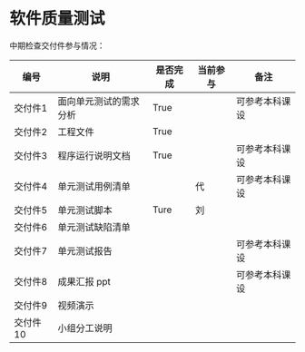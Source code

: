 # 软件质量测试



中期检查交付件参与情况：

| 编号     | 说明                   | 是否完成 | 当前参与 | 备注           |
| -------- | ---------------------- | -------- | -------- | -------------- |
| 交付件1  | 面向单元测试的需求分析 | True     |          | 可参考本科课设 |
| 交付件2  | 工程文件               | True     |          |                |
| 交付件3  | 程序运行说明文档       | True     |          | 可参考本科课设 |
| 交付件4  | 单元测试用例清单       |          | 代       | 可参考本科课设 |
| 交付件5  | 单元测试脚本           | Ture     | 刘       |                |
| 交付件6  | 单元测试缺陷清单       |          |          |                |
| 交付件7  | 单元测试报告           |          |          | 可参考本科课设 |
| 交付件8  | 成果汇报 ppt           |          |          | 可参考本科课设 |
| 交付件9  | 视频演示               |          |          |                |
| 交付件10 | 小组分工说明           |          |          |                |

